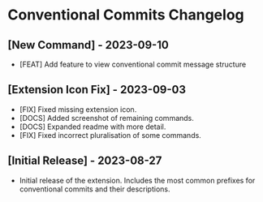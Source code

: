 # Conventional Commits Changelog

## [New Command] - 2023-09-10

- [FEAT] Add feature to view conventional commit message structure

## [Extension Icon Fix] - 2023-09-03

- [FIX] Fixed missing extension icon.
- [DOCS] Added screenshot of remaining commands.
- [DOCS] Expanded readme with more detail.
- [FIX] Fixed incorrect pluralisation of some commands.

## [Initial Release] - 2023-08-27

- Initial release of the extension. Includes the most common prefixes for conventional commits and their descriptions.
